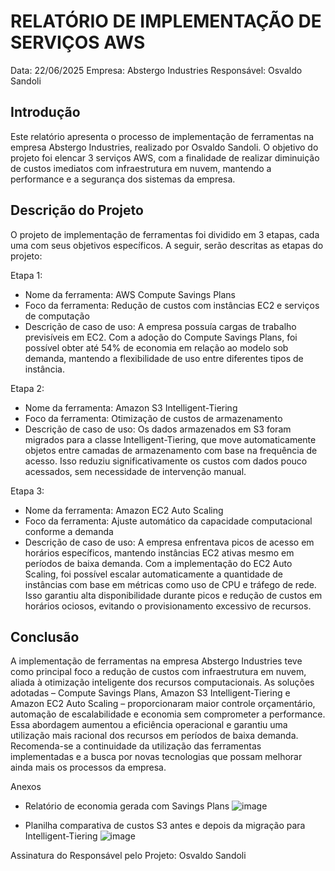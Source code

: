 # RELATÓRIO DE IMPLEMENTAÇÃO DE SERVIÇOS AWS

Data: 22/06/2025
Empresa: Abstergo Industries
Responsável: Osvaldo Sandoli
## Introdução
Este relatório apresenta o processo de implementação de ferramentas na empresa Abstergo Industries, realizado por Osvaldo Sandoli. O objetivo do projeto foi elencar 3 serviços AWS, com a finalidade de realizar diminuição de custos imediatos com infraestrutura em nuvem, mantendo a performance e a segurança dos sistemas da empresa.

## Descrição do Projeto
O projeto de implementação de ferramentas foi dividido em 3 etapas, cada uma com seus objetivos específicos. A seguir, serão descritas as etapas do projeto:

Etapa 1:
- Nome da ferramenta: AWS Compute Savings Plans
- Foco da ferramenta: Redução de custos com instâncias EC2 e serviços de computação
- Descrição de caso de uso: A empresa possuía cargas de trabalho previsíveis em EC2. Com a adoção do Compute Savings Plans, foi possível obter até 54% de economia em relação ao modelo sob demanda, mantendo a flexibilidade de uso entre diferentes tipos de instância.

Etapa 2:
- Nome da ferramenta: Amazon S3 Intelligent-Tiering
- Foco da ferramenta: Otimização de custos de armazenamento
- Descrição de caso de uso: Os dados armazenados em S3 foram migrados para a classe Intelligent-Tiering, que move automaticamente objetos entre camadas de armazenamento com base na frequência de acesso. Isso reduziu significativamente os custos com dados pouco acessados, sem necessidade de intervenção manual.

Etapa 3:
- Nome da ferramenta: Amazon EC2 Auto Scaling
- Foco da ferramenta: Ajuste automático da capacidade computacional conforme a demanda
- Descrição de caso de uso: A empresa enfrentava picos de acesso em horários específicos, mantendo instâncias EC2 ativas mesmo em períodos de baixa demanda. Com a implementação do EC2 Auto Scaling, foi possível escalar automaticamente a quantidade de instâncias com base em métricas como uso de CPU e tráfego de rede. Isso garantiu alta disponibilidade durante picos e redução de custos em horários ociosos, evitando o provisionamento excessivo de recursos.

## Conclusão
A implementação de ferramentas na empresa Abstergo Industries teve como principal foco a redução de custos com infraestrutura em nuvem, aliada à otimização inteligente dos recursos computacionais. As soluções adotadas – Compute Savings Plans, Amazon S3 Intelligent-Tiering e Amazon EC2 Auto Scaling – proporcionaram maior controle orçamentário, automação de escalabilidade e economia sem comprometer a performance. Essa abordagem aumentou a eficiência operacional e garantiu uma utilização mais racional dos recursos em períodos de baixa demanda. Recomenda-se a continuidade da utilização das ferramentas implementadas e a busca por novas tecnologias que possam melhorar ainda mais os processos da empresa.

Anexos
- Relatório de economia gerada com Savings Plans
  ![image](https://github.com/user-attachments/assets/c690f88d-e40e-4df8-a0bb-39b73b9f0f3e)

- Planilha comparativa de custos S3 antes e depois da migração para Intelligent-Tiering
  ![image](https://github.com/user-attachments/assets/2c863e14-6d86-4758-b388-ca49a7369e10)

Assinatura do Responsável pelo Projeto:
Osvaldo Sandoli
